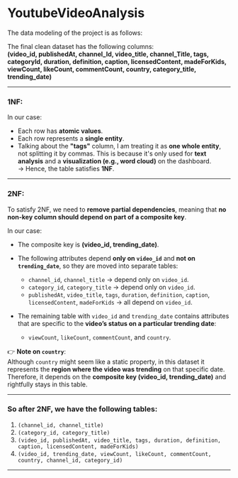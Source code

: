 # YoutubeVideoAnalysis

The data modeling of the project is as follows:

The final clean dataset has the following columns:  
**(video_id, publishedAt, channel_Id, video_title, channel_Title, tags, categoryId, duration, definition, caption, licensedContent, madeForKids, viewCount, likeCount, commentCount, country, category_title, trending_date)**

---

### 1NF:

In our case:
- Each row has **atomic values**.
- Each row represents a **single entity**.
- Talking about the **"tags"** column, I am treating it as **one whole entity**, not splitting it by commas. This is because it's only used for **text analysis** and a **visualization (e.g., word cloud)** on the dashboard.  
→ Hence, the table satisfies **1NF**.

---

### 2NF:

To satisfy 2NF, we need to **remove partial dependencies**, meaning that **no non-key column should depend on part of a composite key**.

In our case:
- The composite key is **(video_id, trending_date)**.
- The following attributes depend **only on `video_id`** and **not on `trending_date`**, so they are moved into separate tables:

  - `channel_id`, `channel_title` → depend only on `video_id`.
  - `category_id`, `category_title` → depend only on `video_id`.
  - `publishedAt`, `video_title`, `tags`, `duration`, `definition`, `caption`, `licensedContent`, `madeForKids` → all depend on `video_id`.

- The remaining table with `video_id` and `trending_date` contains attributes that are specific to the **video’s status on a particular trending date**:
  - `viewCount`, `likeCount`, `commentCount`, and `country`.

👉 **Note on `country`**:  
Although `country` might seem like a static property, in this dataset it represents the **region where the video was trending** on that specific date. Therefore, it depends on the **composite key (video_id, trending_date)** and rightfully stays in this table.

---

### So after 2NF, we have the following tables:

1. `(channel_id, channel_title)`  
2. `(category_id, category_title)`  
3. `(video_id, publishedAt, video_title, tags, duration, definition, caption, licensedContent, madeForKids)`  
4. `(video_id, trending_date, viewCount, likeCount, commentCount, country, channel_id, category_id)`

---
